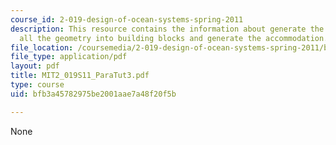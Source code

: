```yaml
---
course_id: 2-019-design-of-ocean-systems-spring-2011
description: This resource contains the information about generate the tanks, transform
  all the geometry into building blocks and generate the accommodation.
file_location: /coursemedia/2-019-design-of-ocean-systems-spring-2011/bfb3a45782975be2001aae7a48f20f5b_MIT2_019S11_ParaTut3.pdf
file_type: application/pdf
layout: pdf
title: MIT2_019S11_ParaTut3.pdf
type: course
uid: bfb3a45782975be2001aae7a48f20f5b

---
```

None
